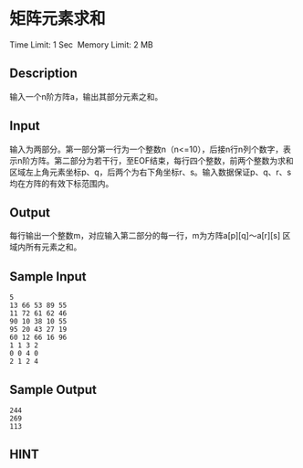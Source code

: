 # 矩阵元素求和
Time Limit: 1 Sec  Memory Limit: 2 MB


## Description
输入一个n阶方阵a，输出其部分元素之和。


## Input
输入为两部分。第一部分第一行为一个整数n（n<=10），后接n行n列个数字，表示n阶方阵。第二部分为若干行，至EOF结束，每行四个整数，前两个整数为求和区域左上角元素坐标p、q，后两个为右下角坐标r、s。输入数据保证p、q、r、s均在方阵的有效下标范围内。



## Output
每行输出一个整数m，对应输入第二部分的每一行，m为方阵a[p][q]～a[r][s] 区域内所有元素之和。


## Sample Input
```
5
13 66 53 89 55
11 72 61 62 46
90 10 38 10 55
95 20 43 27 19
60 12 66 16 96
1 1 3 2
0 0 4 0
2 1 2 4

```
## Sample Output
```
244
269
113

```

## HINT
